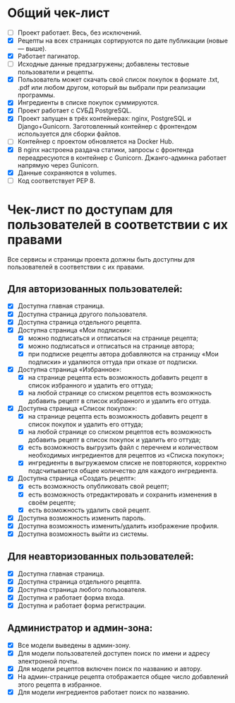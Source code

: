 # Общий чек-лист

- [ ] Проект работает. Весь, без исключений.
- [x] Рецепты на всех страницах сортируются по дате публикации (новые — выше).
- [x] Работает пагинатор.
- [ ] Исходные данные предзагружены; добавлены тестовые пользователи и рецепты.
- [x] Пользователь может скачать свой список покупок в формате .txt, .pdf или любом другом, который вы выбрали при реализации программы.
- [x] Ингредиенты в списке покупок суммируются.
- [x] Проект работает с СУБД PostgreSQL.
- [x] Проект запущен в трёх контейнерах: nginx, PostgreSQL и Django+Gunicorn. Заготовленный контейнер с фронтендом используется для сборки файлов.
- [ ] Контейнер с проектом обновляется на Docker Hub.
- [x] В nginx настроена раздача статики, запросы с фронтенда переадресуются в контейнер с Gunicorn. Джанго-админка работает напрямую через Gunicorn.
- [x] Данные сохраняются в volumes.
- [ ] Код соответствует PEP 8.

# Чек-лист по доступам для пользователей в соответствии с их правами

Все сервисы и страницы проекта должны быть доступны для пользователей в соответствии с их правами.

## Для авторизованных пользователей:

- [x] Доступна главная страница.
- [x] Доступна страница другого пользователя.
- [x] Доступна страница отдельного рецепта.
- [x] Доступна страница «Мои подписки»:
    - [x] можно подписаться и отписаться на странице рецепта;
    - [x] можно подписаться и отписаться на странице автора;
    - [x] при подписке рецепты автора добавляются на страницу «Мои подписки» и удаляются оттуда при отказе от подписки.
- [x] Доступна страница «Избранное»:
    - [x] на странице рецепта есть возможность добавить рецепт в список избранного и удалить его оттуда;
    - [x] на любой странице со списком рецептов есть возможность добавить рецепт в список избранного и удалить его оттуда.
- [x] Доступна страница «Список покупок»:
    - [x] на странице рецепта есть возможность добавить рецепт в список покупок и удалить его оттуда;
    - [x] на любой странице со списком рецептов есть возможность добавить рецепт в список покупок и удалить его оттуда;
    - [x] есть возможность выгрузить файл с перечнем и количеством необходимых ингредиентов для рецептов из «Списка покупок»;
    - [x] ингредиенты в выгружаемом списке не повторяются, корректно подсчитывается общее количество для каждого ингредиента.
- [x] Доступна страница «Создать рецепт»:
    - [x] есть возможность опубликовать свой рецепт;
    - [x] есть возможность отредактировать и сохранить изменения в своём рецепте;
    - [x] есть возможность удалить свой рецепт.
- [x] Доступна возможность изменить пароль.
- [x] Доступна возможность изменить/удалить изображение профиля.
- [x] Доступна возможность выйти из системы.

## Для неавторизованных пользователей:

- [x] Доступна главная страница.
- [x] Доступна страница отдельного рецепта.
- [x] Доступна страница любого пользователя.
- [x] Доступна и работает форма входа.
- [x] Доступна и работает форма регистрации.

## Администратор и админ-зона:

- [x] Все модели выведены в админ-зону.
- [x] Для модели пользователей доступен поиск по имени и адресу электронной почты.
- [x] Для модели рецептов включен поиск по названию и автору.
- [x] На админ-странице рецепта отображается общее число добавлений этого рецепта в избранное.
- [x] Для модели ингредиентов работает поиск по названию.